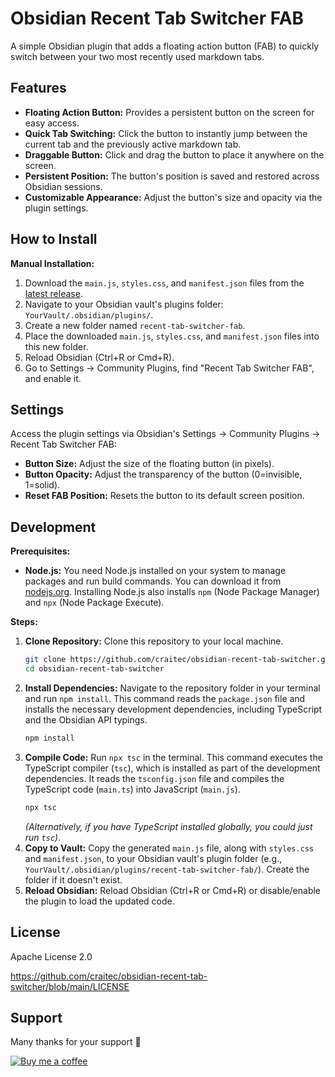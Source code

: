 # Obsidian Recent Tab Switcher FAB

A simple Obsidian plugin that adds a floating action button (FAB) to quickly switch between your two most recently used markdown tabs.

## Features

* **Floating Action Button:** Provides a persistent button on the screen for easy access.
* **Quick Tab Switching:** Click the button to instantly jump between the current tab and the previously active markdown tab.
* **Draggable Button:** Click and drag the button to place it anywhere on the screen.
* **Persistent Position:** The button's position is saved and restored across Obsidian sessions.
* **Customizable Appearance:** Adjust the button's size and opacity via the plugin settings.

## How to Install

**Manual Installation:**

1.  Download the `main.js`, `styles.css`, and `manifest.json` files from the [latest release](https://github.com/craitec/obsidian-recent-tab-switcher/releases/latest).
2.  Navigate to your Obsidian vault's plugins folder: `YourVault/.obsidian/plugins/`.
3.  Create a new folder named `recent-tab-switcher-fab`.
4.  Place the downloaded `main.js`, `styles.css`, and `manifest.json` files into this new folder.
5.  Reload Obsidian (Ctrl+R or Cmd+R).
6.  Go to Settings -> Community Plugins, find "Recent Tab Switcher FAB", and enable it.

## Settings

Access the plugin settings via Obsidian's Settings -> Community Plugins -> Recent Tab Switcher FAB:

* **Button Size:** Adjust the size of the floating button (in pixels).
* **Button Opacity:** Adjust the transparency of the button (0=invisible, 1=solid).
* **Reset FAB Position:** Resets the button to its default screen position.

## Development

**Prerequisites:**

* **Node.js:** You need Node.js installed on your system to manage packages and run build commands. You can download it from [nodejs.org](https://nodejs.org/). Installing Node.js also installs `npm` (Node Package Manager) and `npx` (Node Package Execute).

**Steps:**

1.  **Clone Repository:** Clone this repository to your local machine.
    ```bash
    git clone https://github.com/craitec/obsidian-recent-tab-switcher.git
    cd obsidian-recent-tab-switcher
    ```
2.  **Install Dependencies:** Navigate to the repository folder in your terminal and run `npm install`. This command reads the `package.json` file and installs the necessary development dependencies, including TypeScript and the Obsidian API typings.
    ```bash
    npm install
    ```
3.  **Compile Code:** Run `npx tsc` in the terminal. This command executes the TypeScript compiler (`tsc`), which is installed as part of the development dependencies. It reads the `tsconfig.json` file and compiles the TypeScript code (`main.ts`) into JavaScript (`main.js`).
    ```bash
    npx tsc
    ```
    *(Alternatively, if you have TypeScript installed globally, you could just run `tsc`)*.
4.  **Copy to Vault:** Copy the generated `main.js` file, along with `styles.css` and `manifest.json`, to your Obsidian vault's plugin folder (e.g., `YourVault/.obsidian/plugins/recent-tab-switcher-fab/`). Create the folder if it doesn't exist.
5.  **Reload Obsidian:** Reload Obsidian (Ctrl+R or Cmd+R) or disable/enable the plugin to load the updated code.


## License

Apache License 2.0

https://github.com/craitec/obsidian-recent-tab-switcher/blob/main/LICENSE

## Support

Many thanks for your support&nbsp;🙂

[![Buy&nbsp;me&nbsp;a&nbsp;coffee](https://img.shields.io/badge/Buy%20me%20a%20coffee-☕-brightorange?style=flat-square)](https://buymeacoffee.com/craitec)
